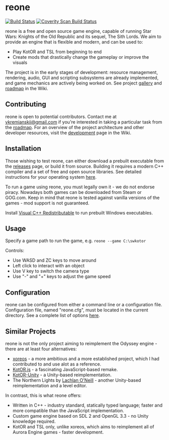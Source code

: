 # reone

[![Build Status](https://travis-ci.com/seedhartha/reone.svg?branch=master)](https://travis-ci.com/seedhartha/reone)
[![Coverity Scan Build Status](https://scan.coverity.com/projects/21827/badge.svg)](https://scan.coverity.com/projects/seedhartha-reone)

reone is a free and open source game engine, capable of running Star Wars: Knights of the Old Republic and its sequel, The Sith Lords. We aim to provide an engine that is flexible and modern, and can be used to:

* Play KotOR and TSL from beginning to end
* Create mods that drastically change the gameplay or improve the visuals

The project is in the early stages of development: resource management, rendering, audio, GUI and scripting subsystems are already implemented, and game mechanics are actively being worked on. See project [gallery](https://github.com/seedhartha/reone/wiki/Gallery) and [roadmap](https://github.com/seedhartha/reone/wiki/Roadmap) in the Wiki.

## Contributing

reone is open to potential contributors. Contact me at <vkremianskii@gmail.com> if you're interested in taking a particular task from the [roadmap](https://github.com/seedhartha/reone/wiki/Roadmap). For an overview of the project architecture and other developer resources, visit the [development](https://github.com/seedhartha/reone/wiki/Development) page in the Wiki.

## Installation

Those wishing to test reone, can either download a prebuilt executable from the [releases](https://github.com/seedhartha/reone/releases) page, or build it from source. Building it requires a modern C++ compiler and a set of free and open source libraries. See detailed instructions for your operating system [here](https://github.com/seedhartha/reone/wiki/Installation).

To run a game using reone, you must legally own it - we do not endorse piracy. Nowadays both games can be downloaded from Steam or GOG.com. Keep in mind that reone is tested against vanilla versions of the games - mod support is not guaranteed.

Install [Visual C++ Redistributable](https://aka.ms/vs/16/release/vc_redist.x64.exe) to run prebuilt Windows executables.

## Usage

Specify a game path to run the game, e.g. `reone --game C:\swkotor`

Controls:
* Use WASD and ZC keys to move around
* Left click to interact with an object
* Use V key to switch the camera type
* Use "-" and "+" keys to adjust the game speed

## Configuration

reone can be configured from either a command line or a configuration file. Configuration file, named "reone.cfg", must be located in the current directory. See a complete list of options [here](https://github.com/seedhartha/reone/wiki/Program-options).

## Similar Projects

reone is not the only project aiming to reimplement the Odyssey engine - there are at least four alternatives:

* [xoreos](https://github.com/xoreos/xoreos) - a more ambitious and a more established project, which I had contributed to and use alot as a reference.
* [KotOR.js](https://github.com/KobaltBlu/KotOR.js) - a fascinating JavaScript-based remake.
* [KotOR-Unity](https://github.com/rwc4301/KotOR-Unity) - a Unity-based reimplementation.
* The Northern Lights by [Lachlan O'Neill](https://github.com/lachjames) - another Unity-based reimplementation and a level editor.

In contrast, this is what reone offers:

* Written in C++ - industry standard, statically typed language; faster and more compatible than the JavaScript implementation.
* Custom game engine based on SDL 2 and OpenGL 3.3 - no Unity knowledge required.
* KotOR and TSL only, unlike xoreos, which aims to reimplement all of Aurora Engine games - faster development.
